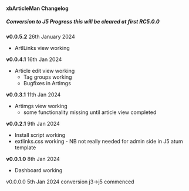 #### xbArticleMan Changelog

##### Conversion to J5 Progress this will be cleared at first RC5.0.0

**v0.0.5.2** 26th January 2024

- ArtlLinks view working

**v0.0.4.1** 16th Jan 2024

- Article edit view working
  - Tag groups working
  - Bugfixes in ArtImgs

**v0.0.3.1** 11th Jan 2024

- Artimgs view working
  - some functionality missing until article view completed

**v0.0.2.1** 9th Jan 2024

- Install script working
- extlinks.css working - NB not really needed for admin side in J5 atum template

**v0.0.1.0** 8th Jan 2024

- Dashboard working

v0.0.0.0 5th Jan 2024 conversion j3->j5 commenced